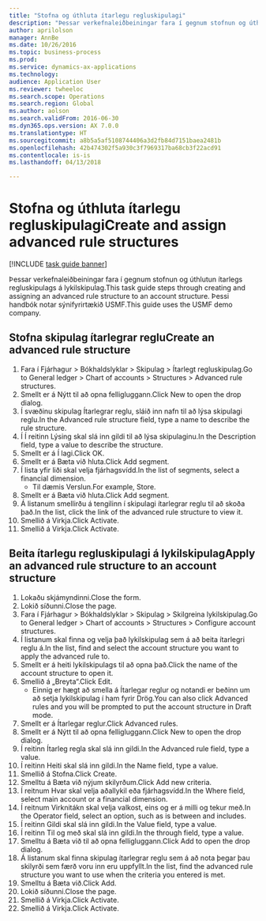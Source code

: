 ```yaml
--- 
title: "Stofna og úthluta ítarlegu regluskipulagi"
description: "Þessar verkefnaleiðbeiningar fara í gegnum stofnun og úthlutun ítarlegs regluskipulags á lykilskipulag."
author: aprilolson
manager: AnnBe
ms.date: 10/26/2016
ms.topic: business-process
ms.prod: 
ms.service: dynamics-ax-applications
ms.technology: 
audience: Application User
ms.reviewer: twheeloc
ms.search.scope: Operations
ms.search.region: Global
ms.author: aolson
ms.search.validFrom: 2016-06-30
ms.dyn365.ops.version: AX 7.0.0
ms.translationtype: HT
ms.sourcegitcommit: a8b5a5af5108744406a3d2fb84d7151baea2481b
ms.openlocfilehash: 42b474302f5a930c3f7969317ba68cb3f22acd91
ms.contentlocale: is-is
ms.lasthandoff: 04/13/2018

---
```

# <a name="create-and-assign-advanced-rule-structures"></a><span data-ttu-id="37f8f-103">Stofna og úthluta ítarlegu regluskipulagi</span><span class="sxs-lookup"><span data-stu-id="37f8f-103">Create and assign advanced rule structures</span></span>

[!INCLUDE [task guide banner](../../includes/task-guide-banner.md)]

<span data-ttu-id="37f8f-104">Þessar verkefnaleiðbeiningar fara í gegnum stofnun og úthlutun ítarlegs regluskipulags á lykilskipulag.</span><span class="sxs-lookup"><span data-stu-id="37f8f-104">This task guide steps through creating and assigning an advanced rule structure to an account structure.</span></span> <span data-ttu-id="37f8f-105">Þessi handbók notar sýnifyrirtækið USMF.</span><span class="sxs-lookup"><span data-stu-id="37f8f-105">This guide uses the USMF demo company.</span></span>


## <a name="create-an-advanced-rule-structure"></a><span data-ttu-id="37f8f-106">Stofna skipulag ítarlegrar reglu</span><span class="sxs-lookup"><span data-stu-id="37f8f-106">Create an advanced rule structure</span></span>
1. <span data-ttu-id="37f8f-107">Fara í Fjárhagur > Bókhaldslyklar > Skipulag > Ítarlegt regluskipulag.</span><span class="sxs-lookup"><span data-stu-id="37f8f-107">Go to General ledger > Chart of accounts > Structures > Advanced rule structures.</span></span>
2. <span data-ttu-id="37f8f-108">Smellt er á Nýtt til að opna felligluggann.</span><span class="sxs-lookup"><span data-stu-id="37f8f-108">Click New to open the drop dialog.</span></span>
3. <span data-ttu-id="37f8f-109">Í svæðinu skipulag Ítarlegrar reglu, sláið inn nafn til að lýsa skipulagi reglu.</span><span class="sxs-lookup"><span data-stu-id="37f8f-109">In the Advanced rule structure field, type a name to describe the rule structure.</span></span>
4. <span data-ttu-id="37f8f-110">Í Í reitinn Lýsing skal slá inn gildi til að lýsa skipulaginu.</span><span class="sxs-lookup"><span data-stu-id="37f8f-110">In the Description field, type a value to describe the structure.</span></span>
5. <span data-ttu-id="37f8f-111">Smellt er á Í lagi.</span><span class="sxs-lookup"><span data-stu-id="37f8f-111">Click OK.</span></span>
6. <span data-ttu-id="37f8f-112">Smellt er á Bæta við hluta.</span><span class="sxs-lookup"><span data-stu-id="37f8f-112">Click Add segment.</span></span>
7. <span data-ttu-id="37f8f-113">Í lista yfir liði skal velja fjárhagsvídd.</span><span class="sxs-lookup"><span data-stu-id="37f8f-113">In the list of segments, select a financial dimension.</span></span>
    * <span data-ttu-id="37f8f-114">Til dæmis Verslun.</span><span class="sxs-lookup"><span data-stu-id="37f8f-114">For example, Store.</span></span>  
8. <span data-ttu-id="37f8f-115">Smellt er á Bæta við hluta.</span><span class="sxs-lookup"><span data-stu-id="37f8f-115">Click Add segment.</span></span>
9. <span data-ttu-id="37f8f-116">Á listanum smellirðu á tengilinn í skipulagi ítarlegrar reglu til að skoða það.</span><span class="sxs-lookup"><span data-stu-id="37f8f-116">In the list, click the link of the advanced rule structure to view it.</span></span>
10. <span data-ttu-id="37f8f-117">Smellið á Virkja.</span><span class="sxs-lookup"><span data-stu-id="37f8f-117">Click Activate.</span></span>
11. <span data-ttu-id="37f8f-118">Smellið á Virkja.</span><span class="sxs-lookup"><span data-stu-id="37f8f-118">Click Activate.</span></span>

## <a name="apply-an-advanced-rule-structure-to-an-account-structure"></a><span data-ttu-id="37f8f-119">Beita ítarlegu regluskipulagi á lykilskipulag</span><span class="sxs-lookup"><span data-stu-id="37f8f-119">Apply an advanced rule structure to an account structure</span></span>
1. <span data-ttu-id="37f8f-120">Lokaðu skjámyndinni.</span><span class="sxs-lookup"><span data-stu-id="37f8f-120">Close the form.</span></span>
2. <span data-ttu-id="37f8f-121">Lokið síðunni.</span><span class="sxs-lookup"><span data-stu-id="37f8f-121">Close the page.</span></span>
3. <span data-ttu-id="37f8f-122">Fara í Fjárhagur > Bókhaldslyklar > Skipulag > Skilgreina lykilskipulag.</span><span class="sxs-lookup"><span data-stu-id="37f8f-122">Go to General ledger > Chart of accounts > Structures > Configure account structures.</span></span>
4. <span data-ttu-id="37f8f-123">Í listanum skal finna og velja það lykilskipulag sem á að beita ítarlegri reglu á.</span><span class="sxs-lookup"><span data-stu-id="37f8f-123">In the list, find and select the account structure you want to apply the advanced rule to.</span></span>
5. <span data-ttu-id="37f8f-124">Smellt er á heiti lykilskipulags til að opna það.</span><span class="sxs-lookup"><span data-stu-id="37f8f-124">Click the name of the account structure to open it.</span></span>
6. <span data-ttu-id="37f8f-125">Smellið á „Breyta“.</span><span class="sxs-lookup"><span data-stu-id="37f8f-125">Click Edit.</span></span>
    * <span data-ttu-id="37f8f-126">Einnig er hægt að smella á Ítarlegar reglur og notandi er beðinn um að setja lykilskipulag í ham fyrir Drög.</span><span class="sxs-lookup"><span data-stu-id="37f8f-126">You can also click Advanced rules and you will be prompted to put the account structure in Draft mode.</span></span>  
7. <span data-ttu-id="37f8f-127">Smellt er á Ítarlegar reglur.</span><span class="sxs-lookup"><span data-stu-id="37f8f-127">Click Advanced rules.</span></span>
8. <span data-ttu-id="37f8f-128">Smellt er á Nýtt til að opna felligluggann.</span><span class="sxs-lookup"><span data-stu-id="37f8f-128">Click New to open the drop dialog.</span></span>
9. <span data-ttu-id="37f8f-129">Í reitinn Ítarleg regla skal slá inn gildi.</span><span class="sxs-lookup"><span data-stu-id="37f8f-129">In the Advanced rule field, type a value.</span></span>
10. <span data-ttu-id="37f8f-130">Í reitinn Heiti skal slá inn gildi.</span><span class="sxs-lookup"><span data-stu-id="37f8f-130">In the Name field, type a value.</span></span>
11. <span data-ttu-id="37f8f-131">Smellið á Stofna.</span><span class="sxs-lookup"><span data-stu-id="37f8f-131">Click Create.</span></span>
12. <span data-ttu-id="37f8f-132">Smelltu á Bæta við nýjum skilyrðum.</span><span class="sxs-lookup"><span data-stu-id="37f8f-132">Click Add new criteria.</span></span>
13. <span data-ttu-id="37f8f-133">Í reitnum Hvar skal velja aðallykil eða fjárhagsvídd.</span><span class="sxs-lookup"><span data-stu-id="37f8f-133">In the Where field, select main account or a financial dimension.</span></span>
14. <span data-ttu-id="37f8f-134">Í reitnum Virknitákn skal velja valkost, eins og er á milli og tekur með.</span><span class="sxs-lookup"><span data-stu-id="37f8f-134">In the Operator field, select an option, such as is between and includes.</span></span>
15. <span data-ttu-id="37f8f-135">Í reitinn Gildi skal slá inn gildi.</span><span class="sxs-lookup"><span data-stu-id="37f8f-135">In the Value field, type a value.</span></span>
16. <span data-ttu-id="37f8f-136">Í reitinn Til og með skal slá inn gildi.</span><span class="sxs-lookup"><span data-stu-id="37f8f-136">In the through field, type a value.</span></span>
17. <span data-ttu-id="37f8f-137">Smelltu á Bæta við til að opna felligluggann.</span><span class="sxs-lookup"><span data-stu-id="37f8f-137">Click Add to open the drop dialog.</span></span>
18. <span data-ttu-id="37f8f-138">Á listanum skal finna skipulag ítarlegrar reglu sem á að nota þegar þau skilyrði sem færð voru inn eru uppfyllt.</span><span class="sxs-lookup"><span data-stu-id="37f8f-138">In the list, find the advanced rule structure you want to use when the criteria you entered is met.</span></span>
19. <span data-ttu-id="37f8f-139">Smelltu á Bæta við.</span><span class="sxs-lookup"><span data-stu-id="37f8f-139">Click Add.</span></span>
20. <span data-ttu-id="37f8f-140">Lokið síðunni.</span><span class="sxs-lookup"><span data-stu-id="37f8f-140">Close the page.</span></span>
21. <span data-ttu-id="37f8f-141">Smellið á Virkja.</span><span class="sxs-lookup"><span data-stu-id="37f8f-141">Click Activate.</span></span>
22. <span data-ttu-id="37f8f-142">Smellið á Virkja.</span><span class="sxs-lookup"><span data-stu-id="37f8f-142">Click Activate.</span></span>


